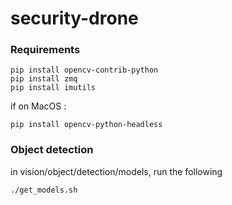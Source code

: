 # security-drone

### Requirements

``` 
pip install opencv-contrib-python
pip install zmq
pip install imutils
```
if on MacOS :
```
pip install opencv-python-headless
```

### Object detection 

in vision/object/detection/models, run the following
``` 
./get_models.sh
```
